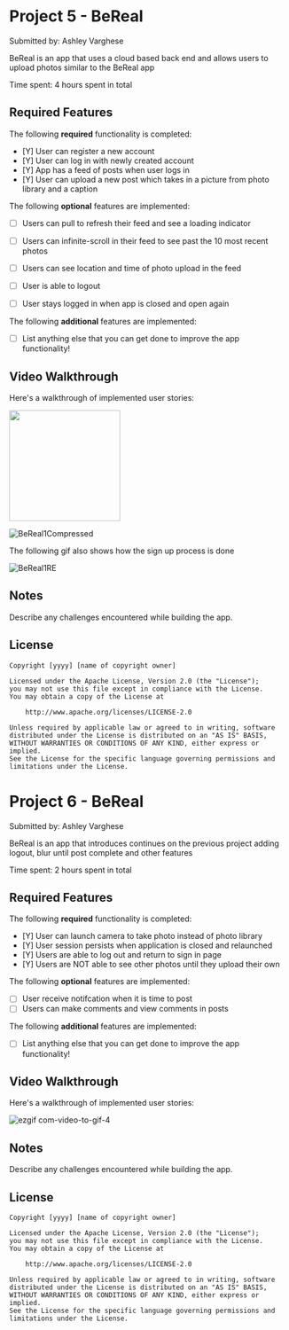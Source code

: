 # Project 5 - BeReal

Submitted by: Ashley Varghese

BeReal is an app that uses a cloud based back end and allows users to upload photos similar to the BeReal app

Time spent: 4 hours spent in total

## Required Features

The following **required** functionality is completed:

- [Y] User can register a new account
- [Y] User can log in with newly created account
- [Y] App has a feed of posts when user logs in
- [Y] User can upload a new post which takes in a picture from photo library and a caption	
 
The following **optional** features are implemented:

- [ ] Users can pull to refresh their feed and see a loading indicator
- [ ] Users can infinite-scroll in their feed to see past the 10 most recent photos
- [ ] Users can see location and time of photo upload in the feed	
- [ ] User is able to logout
- [ ] User stays logged in when app is closed and open again	


The following **additional** features are implemented:

- [ ] List anything else that you can get done to improve the app functionality!

## Video Walkthrough

Here's a walkthrough of implemented user stories:

<img src="![BeReal1Compressed](https://user-images.githubusercontent.com/54588325/222290554-d7364b41-2116-448d-aa4f-280838cbe34d.gif)
" width=200>

![BeReal1Compressed](https://user-images.githubusercontent.com/54588325/222290644-3b3cc4ff-d440-46ae-825c-f3c0f143e10e.gif)


The following gif also shows how the sign up process is done

![BeReal1RE](https://user-images.githubusercontent.com/54588325/222302674-3a84f88d-49e6-460e-b08b-5e1f95143b6d.gif)


## Notes

Describe any challenges encountered while building the app.

## License

    Copyright [yyyy] [name of copyright owner]

    Licensed under the Apache License, Version 2.0 (the "License");
    you may not use this file except in compliance with the License.
    You may obtain a copy of the License at

        http://www.apache.org/licenses/LICENSE-2.0

    Unless required by applicable law or agreed to in writing, software
    distributed under the License is distributed on an "AS IS" BASIS,
    WITHOUT WARRANTIES OR CONDITIONS OF ANY KIND, either express or implied.
    See the License for the specific language governing permissions and
    limitations under the License.


# Project 6 - BeReal

Submitted by: Ashley Varghese

BeReal is an app that introduces continues on the previous project adding logout, blur until post complete and other features

Time spent: 2 hours spent in total

## Required Features

The following **required** functionality is completed:

- [Y] User can launch camera to take photo instead of photo library
- [Y] User session persists when application is closed and relaunched
- [Y] Users are able to log out and return to sign in page
- [Y] Users are NOT able to see other photos until they upload their own    
 
The following **optional** features are implemented:

- [ ] User receive notifcation when it is time to post
- [ ] Users can make comments and view comments in posts    

The following **additional** features are implemented:

- [ ] List anything else that you can get done to improve the app functionality!

## Video Walkthrough

Here's a walkthrough of implemented user stories:

![ezgif com-video-to-gif-4](https://user-images.githubusercontent.com/54588325/223877444-e1016bfd-71b0-4139-a504-fad26f89d40b.gif)



## Notes

Describe any challenges encountered while building the app.

## License

    Copyright [yyyy] [name of copyright owner]

    Licensed under the Apache License, Version 2.0 (the "License");
    you may not use this file except in compliance with the License.
    You may obtain a copy of the License at

        http://www.apache.org/licenses/LICENSE-2.0

    Unless required by applicable law or agreed to in writing, software
    distributed under the License is distributed on an "AS IS" BASIS,
    WITHOUT WARRANTIES OR CONDITIONS OF ANY KIND, either express or implied.
    See the License for the specific language governing permissions and
    limitations under the License.
